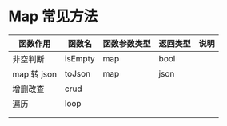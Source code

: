 # Map 常见方法

| 函数作用    | 函数名  | 函数参数类型 | 返回类型 | 说明 |
| ----------- | ------- | ------------ | -------- | ---- |
| 非空判断    | isEmpty | map          | bool     |      |
| map 转 json | toJson  | map          | json     |      |
| 增删改查    | crud    |              |          |      |
| 遍历        | loop    |              |          |      |
|             |         |              |          |      |
|             |         |              |          |      |
